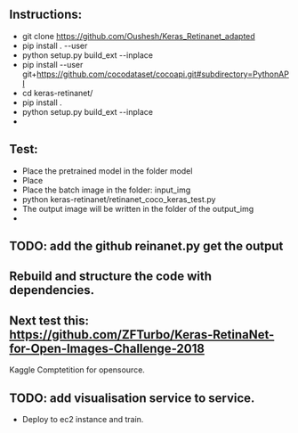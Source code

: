## Instructions:
   * git clone https://github.com/Oushesh/Keras_Retinanet_adapted
   * pip install . --user
   * python setup.py build_ext --inplace
   * pip install --user git+https://github.com/cocodataset/cocoapi.git#subdirectory=PythonAPI
   * cd keras-retinanet/
   * pip install .
   * python setup.py build_ext --inplace
   *

## Test:
   * Place the pretrained model in the folder model
   * Place 
   * Place the batch image in the folder: input_img
   * python keras-retinanet/retinanet_coco_keras_test.py
   * The output image will be written in the folder of the output_img
   *

## TODO: add the github reinanet.py get the output

## Rebuild and structure the code with dependencies.

## Next test this: https://github.com/ZFTurbo/Keras-RetinaNet-for-Open-Images-Challenge-2018
   Kaggle Comptetition for opensource.

## TODO: add visualisation service to service.

* Deploy to ec2 instance and train.
